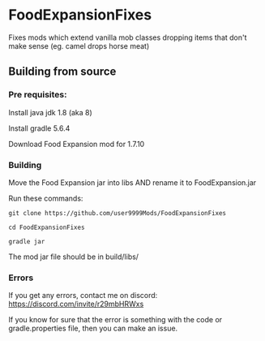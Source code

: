 # FoodExpansionFixes
Fixes mods which extend vanilla mob classes dropping items that don't make sense (eg. camel drops horse meat)

## Building from source

### Pre requisites:
Install java jdk 1.8 (aka 8)

Install gradle 5.6.4

Download Food Expansion mod for 1.7.10

### Building
Move the Food Expansion jar into libs AND rename it to FoodExpansion.jar

Run these commands:

`git clone https://github.com/user9999Mods/FoodExpansionFixes`

`cd FoodExpansionFixes`

`gradle jar`


The mod jar file should be in build/libs/


### Errors

If you get any errors, contact me on discord: https://discord.com/invite/r29mbHRWxs

If you know for sure that the error is something with the code or gradle.properties file, then you can make an issue.
